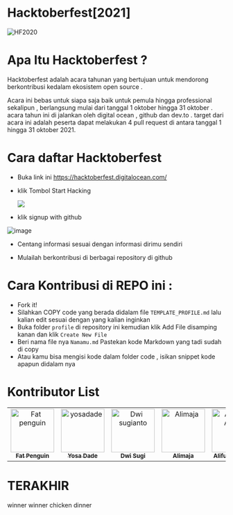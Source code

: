 # Hacktoberfest[2021]

<img alt="HF2020" src="https://hacktoberfest.digitalocean.com/_nuxt/img/logo-hacktoberfest-full.f42e3b1.svg">

# Apa Itu Hacktoberfest ?

Hacktoberfest adalah acara tahunan yang bertujuan untuk mendorong
berkontribusi kedalam ekosistem open source .

Acara ini bebas untuk siapa saja baik untuk pemula hingga professional sekalipun , berlangsung mulai dari tanggal
1 oktober hingga 31 oktober . acara tahun ini di jalankan oleh digital ocean , github dan dev.to . target dari acara ini adalah peserta dapat melakukan 4 pull request di antara tanggal 1 hingga 31 oktober 2021.

# Cara daftar Hacktoberfest

- Buka link ini https://hacktoberfest.digitalocean.com/
- klik Tombol Start Hacking

  <a href="https://hacktoberfest.digitalocean.com/register">
  <img src="https://user-images.githubusercontent.com/31664438/135388900-c636109d-b597-492e-9430-04f22e4e98e6.png">
  </a>
  
- klik signup with github

![image](https://user-images.githubusercontent.com/31664438/135388934-a11297cc-cdf4-42ed-8546-dbd66294f34d.png)

- Centang informasi sesuai dengan informasi dirimu sendiri

- Mulailah berkontribusi di berbagai repository di github

# Cara Kontribusi di REPO ini :
- Fork it!
- Silahkan COPY code yang berada didalam file `TEMPLATE_PROFILE.md` lalu kalian edit sesuai dengan yang kalian inginkan
- Buka folder `profile` di repository ini
  kemudian klik Add File disamping kanan dan klik `Create New File`
- Beri nama file nya `Namamu.md` Pastekan kode Markdown yang tadi sudah di copy
- Atau kamu bisa mengisi kode dalam folder code , isikan snippet kode apapun didalam nya


# Kontributor List
<table>
<tr>
    <td align="center">
        <a href="https://github.com/Rdx11">
            <img src="https://encrypted-tbn0.gstatic.com/images?q=tbn:ANd9GcSNcWZssTxDf8eaG9h38isUcNL7XnLEtBFgaA&usqp=CAU" width="100;" alt="Fat penguin"/>
            <br />
            <sub><b>Fat Penguin</b></sub>
        </a>
    </td>
    <td align="center">
        <a href="https://github.com/yosadade">
            <img src="https://avatars.githubusercontent.com/u/50354520?v=4" width="100;" alt="yosadade"/>
            <br />
            <sub><b>Yosa Dade</b></sub>
        </a>
    </td>
    <td align="center">
        <a href="https://github.com/dwisugi">
            <img src="https://avatars.githubusercontent.com/u/43022529?v=4" width="100;" alt="Dwi sugianto"/>
            <br />
            <sub><b>Dwi Sugi</b></sub>
        </a>
    </td>
    <td align="center">
        <a href="https://github.com/Alimaja">
            <img src="https://avatars.githubusercontent.com/u/92705063?v=4" width="100;" alt="Alimaja"/>
            <br />
            <sub><b>Alimaja</b></sub>
        </a>
    </td>
    <td align="center">
        <a href="https://github.com/alifudin-ashfa">
            <img src="https://avatars.githubusercontent.com/u/55500620?v=4" width="100;" alt="Alifudin Ashfa"/>
            <br />
            <sub><b>Alifudin Ashfa</b></sub>
        </a>
    </td>
    <td align="center">
        <a href="https://github.com/eepnasibungkos">
            <img src="https://avatars.githubusercontent.com/u/58653662?v=4" width="100;" alt="Devi Aprianto"/>
            <br />
            <sub><b>Devi Aprianto</b></sub>
        </a>
    </td>
    <td align="center">
        <a href="https://github.com/FebrianS-putra">
            <img src="https://avatars.githubusercontent.com/u/92114252?v=4" width="100;" alt="Febrian"/>
            <br />
            <sub><b>Febrian S.Putra</b></sub>
        </a>
    </td>
    <td align="center">
        <a href="https://github.com/rasyid2027">
            <img src="https://avatars.githubusercontent.com/rasyid2027" width="100;" alt="Febrian"/>
            <br />
            <sub><b>Febrian S.Putra</b></sub>
        </a>
    </td>
 </tr>
</table>

# TERAKHIR
winner winner chicken dinner

